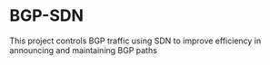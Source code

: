 # BGP-SDN
This project controls BGP traffic using SDN to improve efficiency in announcing and maintaining BGP paths
